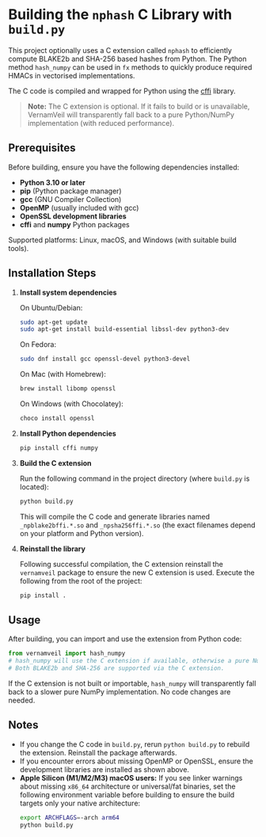 # Building the `nphash` C Library with `build.py`

This project optionally uses a C extension called `nphash` to efficiently compute BLAKE2b and SHA-256 based hashes from Python. The Python method `hash_numpy` can be used in `fx` methods to quickly produce required HMACs in vectorised implementations.

The C code is compiled and wrapped for Python using the [cffi](https://cffi.readthedocs.io/en/latest/) library.

> **Note:** The C extension is optional. If it fails to build or is unavailable, VernamVeil will transparently fall back to a pure Python/NumPy implementation (with reduced performance).

## Prerequisites

Before building, ensure you have the following dependencies installed:

- **Python 3.10 or later**
- **pip** (Python package manager)
- **gcc** (GNU Compiler Collection)
- **OpenMP** (usually included with gcc)
- **OpenSSL development libraries**
- **cffi** and **numpy** Python packages

Supported platforms: Linux, macOS, and Windows (with suitable build tools).

## Installation Steps

1. **Install system dependencies**

   On Ubuntu/Debian:  
   ```bash
   sudo apt-get update
   sudo apt-get install build-essential libssl-dev python3-dev
   ```

   On Fedora:  
   ```bash
   sudo dnf install gcc openssl-devel python3-devel
   ```

   On Mac (with Homebrew):
   ```bash
   brew install libomp openssl
   ```
   
   On Windows (with Chocolatey):
   ```bash
   choco install openssl
   ```

2. **Install Python dependencies**

   ```bash
   pip install cffi numpy
   ```

3. **Build the C extension**

   Run the following command in the project directory (where `build.py` is located):

   ```bash
   python build.py
   ```

   This will compile the C code and generate libraries named `_npblake2bffi.*.so` and `_npsha256ffi.*.so` (the exact filenames depend on your platform and Python version).

4. **Reinstall the library**

   Following successful compilation, the C extension reinstall the `vernamveil` package to ensure the new C extension is used. Execute the following from the root of the project:

   ```bash
   pip install .
   ```

## Usage

After building, you can import and use the extension from Python code:

```python
from vernamveil import hash_numpy
# hash_numpy will use the C extension if available, otherwise a pure NumPy fallback.
# Both BLAKE2b and SHA-256 are supported via the C extension.
```

If the C extension is not built or importable, `hash_numpy` will transparently fall back to a slower pure NumPy implementation. No code changes are needed.

## Notes

- If you change the C code in `build.py`, rerun `python build.py` to rebuild the extension. Reinstall the package afterwards.
- If you encounter errors about missing OpenMP or OpenSSL, ensure the development libraries are installed as shown above.
- **Apple Silicon (M1/M2/M3) macOS users:** If you see linker warnings about missing `x86_64` architecture or universal/fat binaries, set the following environment variable before building to ensure the build targets only your native architecture:
   ```bash
   export ARCHFLAGS=-arch arm64
   python build.py
   ```
